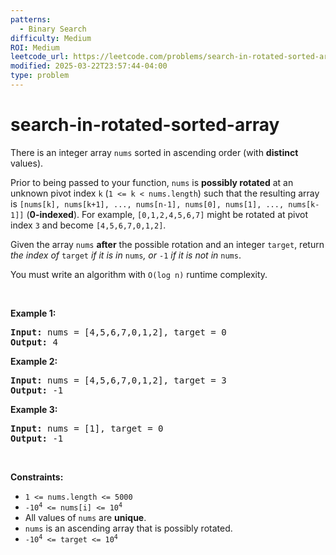 ```yaml
---
patterns:
  - Binary Search
difficulty: Medium
ROI: Medium
leetcode_url: https://leetcode.com/problems/search-in-rotated-sorted-array/
modified: 2025-03-22T23:57:44-04:00
type: problem
---
```


# search-in-rotated-sorted-array

<p>There is an integer array <code>nums</code> sorted in ascending order (with <strong>distinct</strong> values).</p>

<p>Prior to being passed to your function, <code>nums</code> is <strong>possibly rotated</strong> at an unknown pivot index <code>k</code> (<code>1 &lt;= k &lt; nums.length</code>) such that the resulting array is <code>[nums[k], nums[k+1], ..., nums[n-1], nums[0], nums[1], ..., nums[k-1]]</code> (<strong>0-indexed</strong>). For example, <code>[0,1,2,4,5,6,7]</code> might be rotated at pivot index <code>3</code> and become <code>[4,5,6,7,0,1,2]</code>.</p>

<p>Given the array <code>nums</code> <strong>after</strong> the possible rotation and an integer <code>target</code>, return <em>the index of </em><code>target</code><em> if it is in </em><code>nums</code><em>, or </em><code>-1</code><em> if it is not in </em><code>nums</code>.</p>

<p>You must write an algorithm with <code>O(log n)</code> runtime complexity.</p>

<p>&nbsp;</p>
<p><strong class="example">Example 1:</strong></p>
<pre><strong>Input:</strong> nums = [4,5,6,7,0,1,2], target = 0
<strong>Output:</strong> 4
</pre><p><strong class="example">Example 2:</strong></p>
<pre><strong>Input:</strong> nums = [4,5,6,7,0,1,2], target = 3
<strong>Output:</strong> -1
</pre><p><strong class="example">Example 3:</strong></p>
<pre><strong>Input:</strong> nums = [1], target = 0
<strong>Output:</strong> -1
</pre>
<p>&nbsp;</p>
<p><strong>Constraints:</strong></p>

<ul>
	<li><code>1 &lt;= nums.length &lt;= 5000</code></li>
	<li><code>-10<sup>4</sup> &lt;= nums[i] &lt;= 10<sup>4</sup></code></li>
	<li>All values of <code>nums</code> are <strong>unique</strong>.</li>
	<li><code>nums</code> is an ascending array that is possibly rotated.</li>
	<li><code>-10<sup>4</sup> &lt;= target &lt;= 10<sup>4</sup></code></li>
</ul>

